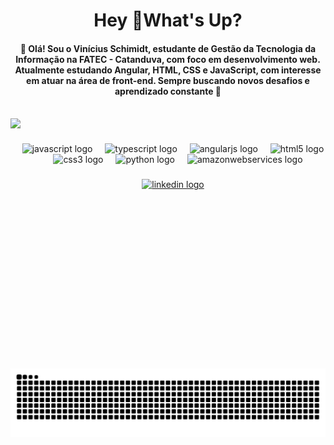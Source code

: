 <h1 align="center">Hey 👋What's Up?</h1>
<h4 align="center">👋 Olá! Sou o Vinícius Schimidt, estudante de Gestão da Tecnologia da Informação na FATEC - Catanduva, com foco em desenvolvimento web.  
Atualmente estudando Angular, HTML, CSS e JavaScript, com interesse em atuar na área de front-end.  
Sempre buscando novos desafios e aprendizado constante 🚀</h4>


<br clear="both">

<img align="left" height="400" src="https://sdmntprnortheu.oaiusercontent.com/files/00000000-e6dc-61f4-909f-13602a6b2814/raw?se=2025-07-22T01%3A48%3A49Z&sp=r&sv=2024-08-04&sr=b&scid=5ff76823-a841-5351-8df4-9a0554b3fcba&skoid=04233560-0ad7-493e-8bf0-1347c317d021&sktid=a48cca56-e6da-484e-a814-9c849652bcb3&skt=2025-07-22T00%3A50%3A47Z&ske=2025-07-23T00%3A50%3A47Z&sks=b&skv=2024-08-04&sig=ikC60Mc3QTq%2BLKlLaCGEXIFNzFb0NAyBaKrB%2BbQYEzQ%3D"  />


###
<br>
<div align="center">
  <img src="https://cdn.jsdelivr.net/gh/devicons/devicon/icons/javascript/javascript-original.svg" height="60" alt="javascript logo"  />
  <img width="12" />
  <img src="https://skillicons.dev/icons?i=ts" height="60" alt="typescript logo"  />
  <img width="12" />
  <img src="https://cdn.jsdelivr.net/gh/devicons/devicon/icons/angularjs/angularjs-original.svg" height="60" alt="angularjs logo"  />
  <img width="12" />
  <img src="https://cdn.jsdelivr.net/gh/devicons/devicon/icons/html5/html5-original.svg" height="60" alt="html5 logo"  />
  <img width="12" />
  <img src="https://cdn.jsdelivr.net/gh/devicons/devicon/icons/css3/css3-original.svg" height="60" alt="css3 logo"  />
  <img width="12" />
  <img src="https://skillicons.dev/icons?i=py" height="60" alt="python logo"  />
  <img width="12" />
  <img src="https://skillicons.dev/icons?i=aws" height="60" alt="amazonwebservices logo"  />
</div>

###

<div align="center">
  <a href="https://www.linkedin.com/in/vinicius-schimidt/" target="_blank">
    <img src="https://img.shields.io/static/v1?message=LinkedIn&logo=linkedin&label=&color=0077B5&logoColor=white&labelColor=&style=for-the-badge" height="25" alt="linkedin logo"  />
  </a>
</div>

###


###

<picture>
  <source media="(prefers-color-scheme: dark)" srcset="https://raw.githubusercontent.com/viniciusschimidt/viniciusschimidt/output/pacman-contribution-graph-dark.svg">
  <source media="(prefers-color-scheme: light)" srcset="https://raw.githubusercontent.com/viniciusschimidt/viniciusschimidt/output/pacman-contribution-graph.svg">
  <img alt="pacman contribution graph" src="https://raw.githubusercontent.com/viniciusschimidt/viniciusschimidt/output/pacman-contribution-graph.svg">
</picture>

###
